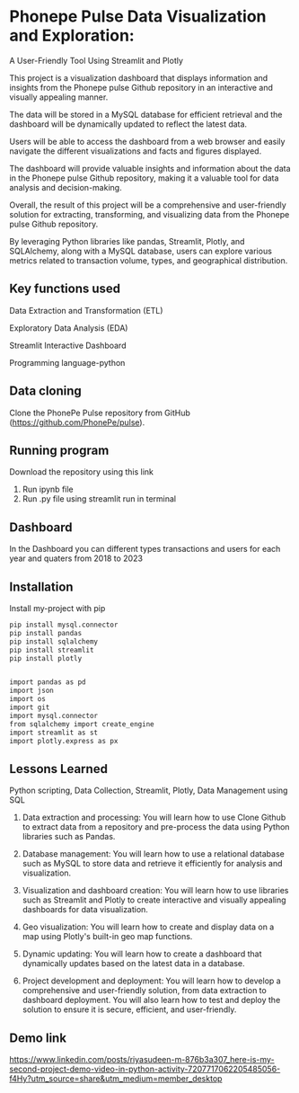 
# Phonepe Pulse Data Visualization and Exploration:

A User-Friendly Tool Using Streamlit and Plotly

This project is a visualization dashboard that displays
information and insights from the Phonepe pulse Github repository in an interactive
and visually appealing manner. 

The data
will be stored in a MySQL database for efficient retrieval and the dashboard will be
dynamically updated to reflect the latest data.


Users will be able to access the dashboard from a web browser and easily navigate
the different visualizations and facts and figures displayed. 

The dashboard will
provide valuable insights and information about the data in the Phonepe pulse
Github repository, making it a valuable tool for data analysis and decision-making.


Overall, the result of this project will be a comprehensive and user-friendly solution
for extracting, transforming, and visualizing data from the Phonepe pulse Github
repository.

 By leveraging Python libraries like pandas, Streamlit, Plotly, and SQLAlchemy, along with a MySQL database, users can explore various metrics related to transaction volume, types, and geographical distribution.



## Key functions used

Data Extraction and Transformation (ETL)

Exploratory Data Analysis (EDA)

Streamlit Interactive Dashboard

Programming language-python

## Data cloning

Clone the PhonePe Pulse repository from GitHub (https://github.com/PhonePe/pulse).

## Running program

Download the repository using this link

1. Run ipynb file
2. Run .py file using streamlit run in terminal

## Dashboard

In the Dashboard you can different types transactions and users for each year and quaters from 2018 to 2023
## Installation

Install my-project with pip

```bash
pip install mysql.connector
pip install pandas
pip install sqlalchemy
pip install streamlit
pip install plotly


import pandas as pd
import json
import os
import git
import mysql.connector
from sqlalchemy import create_engine
import streamlit as st
import plotly.express as px
```
    
## Lessons Learned

Python scripting, Data Collection, Streamlit, Plotly, Data Management using SQL

1. Data extraction and processing: You will learn how to use Clone Github to
extract data from a repository and pre-process the data using Python libraries
such as Pandas.

2. Database management: You will learn how to use a relational database such
as MySQL to store data and retrieve it efficiently for analysis and visualization.

3. Visualization and dashboard creation: You will learn how to use libraries
such as Streamlit and Plotly to create interactive and visually appealing
dashboards for data visualization.

4. Geo visualization: You will learn how to create and display data on a map
using Plotly's built-in geo map functions.

5. Dynamic updating: You will learn how to create a dashboard that
dynamically updates based on the latest data in a database.

6. Project development and deployment: You will learn how to develop a
comprehensive and user-friendly solution, from data extraction to dashboard
deployment. You will also learn how to test and deploy the solution to ensure it
is secure, efficient, and user-friendly.



## Demo link
https://www.linkedin.com/posts/riyasudeen-m-876b3a307_here-is-my-second-project-demo-video-in-python-activity-7207717062205485056-f4Hy?utm_source=share&utm_medium=member_desktop
